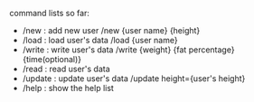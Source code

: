 command lists so far:

- /new : add new user /new {user name} {height}
- /load : load user's data /load {user name}
- /write : write user's data /write {weight} {fat percentage} {time(optional)}
- /read : read user's data
- /update : update user's data /update height={user's height}
- /help : show the help list

